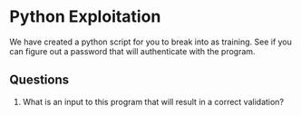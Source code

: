 # Python Exploitation
We have created a python script for you to break into as training. See if you can figure out a password that will authenticate with the program.

## Questions
1. What is an input to this program that will result in a correct validation?
